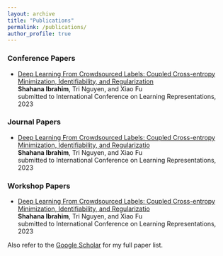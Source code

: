 ```yaml
---
layout: archive
title: "Publications"
permalink: /publications/
author_profile: true
---
```





### Conference Papers
* [Deep Learning From Crowdsourced Labels: Coupled
Cross-entropy Minimization, Identifiability, and Regularization](https://openreview.net/forum?id=_qVhsWyWB9)<br>
  **Shahana Ibrahim**, Tri Nguyen, and Xiao Fu<br>
  submitted to  International Conference on Learning Representations, 2023 <br>


### Journal Papers
* [Deep Learning From Crowdsourced Labels: Coupled
Cross-entropy Minimization, Identifiability, and Regularizatio](https://openreview.net/forum?id=_qVhsWyWB9)<br>
  **Shahana Ibrahim**, Tri Nguyen, and Xiao Fu<br>
  submitted to  International Conference on Learning Representations, 2023 <br>
  
### Workshop Papers
* [Deep Learning From Crowdsourced Labels: Coupled
Cross-entropy Minimization, Identifiability, and Regularizatio](https://openreview.net/forum?id=_qVhsWyWB9)<br>
  **Shahana Ibrahim**, Tri Nguyen, and Xiao Fu<br>
  submitted to  International Conference on Learning Representations, 2023 <br>



Also refer to the [Google Scholar](https://scholar.google.com/citations?user=FxN93qsAAAAJ&hl=en) for my full paper list. <br>
